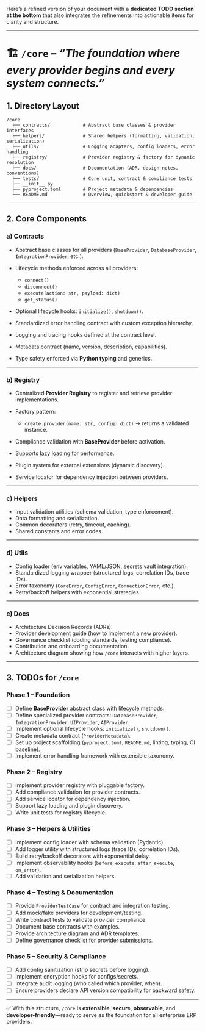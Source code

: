 Here’s a refined version of your document with a **dedicated TODO section at the bottom** that also integrates the
refinements into actionable items for clarity and structure.

---

# 🏗️ `/core` – *“The foundation where every provider begins and every system connects.”*

## 1. Directory Layout

```
/core
  ├── contracts/            # Abstract base classes & provider interfaces
  ├── helpers/              # Shared helpers (formatting, validation, serialization)
  ├── utils/                # Logging adapters, config loaders, error handling
  ├── registry/             # Provider registry & factory for dynamic resolution
  ├── docs/                 # Documentation (ADR, design notes, conventions)
  ├── tests/                # Core unit, contract & compliance tests
  ├── __init__.py
  ├── pyproject.toml        # Project metadata & dependencies
  └── README.md             # Overview, quickstart & developer guide
```

---

## 2. Core Components

### a) **Contracts**

* Abstract base classes for all providers (`BaseProvider`, `DatabaseProvider`, `IntegrationProvider`, etc.).
* Lifecycle methods enforced across all providers:

    * `connect()`
    * `disconnect()`
    * `execute(action: str, payload: dict)`
    * `get_status()`
* Optional lifecycle hooks: `initialize()`, `shutdown()`.
* Standardized error handling contract with custom exception hierarchy.
* Logging and tracing hooks defined at the contract level.
* Metadata contract (name, version, description, capabilities).
* Type safety enforced via **Python typing** and generics.

---

### b) **Registry**

* Centralized **Provider Registry** to register and retrieve provider implementations.
* Factory pattern:

    * `create_provider(name: str, config: dict)` → returns a validated instance.
* Compliance validation with **BaseProvider** before activation.
* Supports lazy loading for performance.
* Plugin system for external extensions (dynamic discovery).
* Service locator for dependency injection between providers.

---

### c) **Helpers**

* Input validation utilities (schema validation, type enforcement).
* Data formatting and serialization.
* Common decorators (retry, timeout, caching).
* Shared constants and error codes.

---

### d) **Utils**

* Config loader (env variables, YAML/JSON, secrets vault integration).
* Standardized logging wrapper (structured logs, correlation IDs, trace IDs).
* Error taxonomy (`CoreError`, `ConfigError`, `ConnectionError`, etc.).
* Retry/backoff helpers with exponential strategies.

---

### e) **Docs**

* Architecture Decision Records (ADRs).
* Provider development guide (how to implement a new provider).
* Governance checklist (coding standards, testing compliance).
* Contribution and onboarding documentation.
* Architecture diagram showing how `/core` interacts with higher layers.

---

## 3. TODOs for `/core`

### Phase 1 – Foundation

* [ ] Define **BaseProvider** abstract class with lifecycle methods.
* [ ] Define specialized provider contracts: `DatabaseProvider`, `IntegrationProvider`, `UIProvider`, `AIProvider`.
* [ ] Implement optional lifecycle hooks: `initialize()`, `shutdown()`.
* [ ] Create metadata contract (`ProviderMetadata`).
* [ ] Set up project scaffolding (`pyproject.toml`, `README.md`, linting, typing, CI baseline).
* [ ] Implement error handling framework with extensible taxonomy.

### Phase 2 – Registry

* [ ] Implement provider registry with pluggable factory.
* [ ] Add compliance validation for provider contracts.
* [ ] Add service locator for dependency injection.
* [ ] Support lazy loading and plugin discovery.
* [ ] Write unit tests for registry lifecycle.

### Phase 3 – Helpers & Utilities

* [ ] Implement config loader with schema validation (Pydantic).
* [ ] Add logger utility with structured logs (trace IDs, correlation IDs).
* [ ] Build retry/backoff decorators with exponential delay.
* [ ] Implement observability hooks (`before_execute`, `after_execute`, `on_error`).
* [ ] Add validation and serialization helpers.

### Phase 4 – Testing & Documentation

* [ ] Provide `ProviderTestCase` for contract and integration testing.
* [ ] Add mock/fake providers for development/testing.
* [ ] Write contract tests to validate provider compliance.
* [ ] Document base contracts with examples.
* [ ] Provide architecture diagram and ADR templates.
* [ ] Define governance checklist for provider submissions.

### Phase 5 – Security & Compliance

* [ ] Add config sanitization (strip secrets before logging).
* [ ] Implement encryption hooks for configs/secrets.
* [ ] Integrate audit logging (who called which provider, when).
* [ ] Ensure providers declare API version compatibility for backward safety.

---

✅ With this structure, `/core` is **extensible**, **secure**, **observable**, and **developer-friendly**—ready to serve
as the foundation for all enterprise ERP providers.

